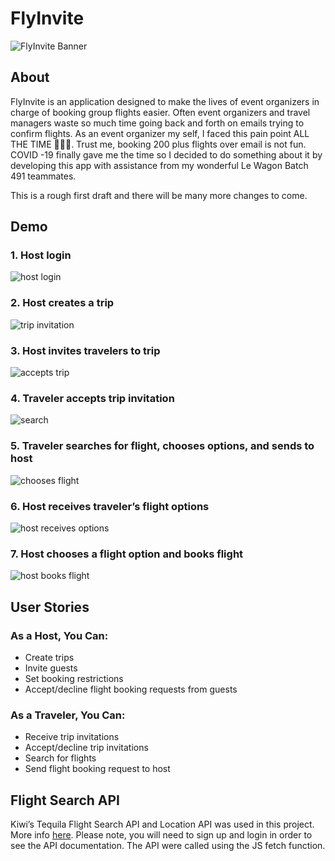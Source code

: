 # FlyInvite

![FlyInvite Banner](https://res.cloudinary.com/haus-of-mon/image/upload/v1612296980/Flyinvite_banner_m9jmco.png)


## About
FlyInvite is an application designed to make the lives of event organizers in charge of booking group flights easier. Often event organizers and travel managers waste so much time going back and forth on emails trying to confirm flights.
As an event organizer my self, I faced this pain point ALL THE TIME 🤦🏾‍♂️.  Trust me, booking 200 plus flights over email is not fun. COVID -19 finally gave me the time so I decided to do something about it by developing this app with assistance from my wonderful Le Wagon Batch 491 teammates.

This is a rough first draft and there will be many more changes to come. 


## Demo
### 1. Host login
![host login](https://res.cloudinary.com/haus-of-mon/image/upload/v1612300153/1._Host_Login_oy8of3.gif)

### 2. Host creates a trip
![trip invitation](https://res.cloudinary.com/haus-of-mon/image/upload/v1612332627/2.a_xxpvdk.gif)

### 3. Host invites travelers to trip
![accepts trip](https://res.cloudinary.com/haus-of-mon/image/upload/v1612333281/3.Host_sends_invitations.gif)

### 4. Traveler accepts trip invitation
![search](https://res.cloudinary.com/haus-of-mon/image/upload/v1612333625/4.Traveler_accepts_invitations_firjbx.gif)

### 5. Traveler searches for flight, chooses options, and sends to host
![chooses flight](https://res.cloudinary.com/haus-of-mon/image/upload/v1612333860/5.Traveler_searches_flights_ba1fmq.gif)

### 6. Host receives traveler’s flight options 
![host receives options](https://res.cloudinary.com/haus-of-mon/image/upload/v1612334130/6.Host_gets_flight_request_cnrexo.gif)

### 7. Host chooses a flight option and books flight 
![host books flight](https://res.cloudinary.com/haus-of-mon/image/upload/v1612334125/7.Host_books_flight_wzqfeb.gif)


## User Stories 

### As a Host, You Can: 
- Create trips
- Invite guests
- Set booking restrictions
- Accept/decline flight booking requests from guests  


### As a Traveler, You Can: 
- Receive trip invitations
- Accept/decline trip invitations
- Search for flights
- Send flight booking request to host 


## Flight Search API 
Kiwi’s Tequila Flight Search API and Location API  was used in this project. More info [here](https://partners.kiwi.com/our-solutions/tequila/). Please note, you will need to sign up and login in order to see the API documentation. The API were called using the JS fetch function.

